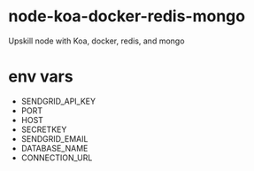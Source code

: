 # node-koa-docker-redis-mongo
Upskill node with Koa, docker, redis, and mongo


# env vars
- SENDGRID_API_KEY
- PORT
- HOST
- SECRETKEY
- SENDGRID_EMAIL
- DATABASE_NAME
- CONNECTION_URL